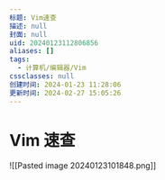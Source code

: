 ```yaml
---
标题: Vim速查
描述: null
封面: null
uid: 20240123112806856
aliases: []
tags:
  - 计算机/编辑器/Vim
cssclasses: null
创建时间: 2024-01-23 11:28:06
更新时间: 2024-02-27 15:05:26
---
```


# Vim 速查

![[Pasted image 20240123101848.png]]
